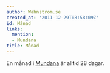 ```yaml
---
author: Wahnstrom.se
created_at: '2011-12-29T08:58:09Z'
id: Månad
links:
  mention:
  - Mundana
title: Månad
---
```


En månad i [Mundana] är alltid 28 dagar.

  [Mundana]: Mundana